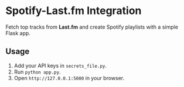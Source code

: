 # Spotify-Last.fm Integration

Fetch top tracks from **Last.fm** and create Spotify playlists with a simple Flask app.

## Usage
1. Add your API keys in `secrets_file.py`.
2. Run `python app.py`.
3. Open `http://127.0.0.1:5000` in your browser.

